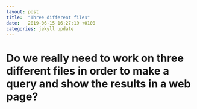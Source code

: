 ```yaml
---
layout: post
title:  "Three different files"
date:   2019-06-15 16:27:19 +0100
categories: jekyll update
---
```


# Do we really need to work on three different files in order to make a query and show the results in a web page?


